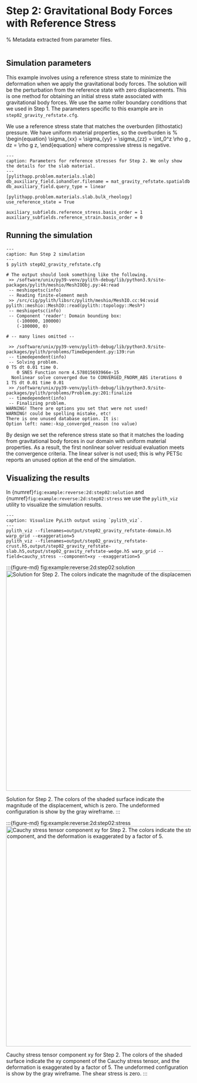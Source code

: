 # Step 2: Gravitational Body Forces with Reference Stress

% Metadata extracted from parameter files.
```{include} step02_gravity_refstate-synopsis.md
```

## Simulation parameters

This example involves using a reference stress state to minimize the deformation when we apply the gravitational body forces.
The solution will be the perturbation from the reference state with zero displacements.
This is one method for obtaining an initial stress state associated with gravitational body forces.
We use the same roller boundary conditions that we used in Step 1.
The parameters specific to this example are in `step02_gravity_refstate.cfg`.

We use a reference stress state that matches the overburden (lithostatic) pressure.
We have uniform material properties, so the overburden is
%
\begin{equation}
\sigma_{xx} = \sigma_{yy} = \sigma_{zz} = \int_0^z \rho g \, dz = \rho g z,
\end{equation}
where compressive stress is negative.

```{code-block} cfg
---
caption: Parameters for reference stresses for Step 2. We only show the details for the slab material.
---
[pylithapp.problem.materials.slab]
db_auxiliary_field.iohandler.filename = mat_gravity_refstate.spatialdb
db_auxiliary_field.query_type = linear

[pylithapp.problem.materials.slab.bulk_rheology]
use_reference_state = True

auxiliary_subfields.reference_stress.basis_order = 1
auxiliary_subfields.reference_strain.basis_order = 0
```

## Running the simulation

```{code-block} console
---
caption: Run Step 2 simulation
---
$ pylith step02_gravity_refstate.cfg

# The output should look something like the following.
 >> /software/unix/py39-venv/pylith-debug/lib/python3.9/site-packages/pylith/meshio/MeshIOObj.py:44:read
 -- meshiopetsc(info)
 -- Reading finite-element mesh
 >> /src/cig/pylith/libsrc/pylith/meshio/MeshIO.cc:94:void pylith::meshio::MeshIO::read(pylith::topology::Mesh*)
 -- meshiopetsc(info)
 -- Component 'reader': Domain bounding box:
    (-100000, 100000)
    (-100000, 0)

# -- many lines omitted --

 >> /software/unix/py39-venv/pylith-debug/lib/python3.9/site-packages/pylith/problems/TimeDependent.py:139:run
 -- timedependent(info)
 -- Solving problem.
0 TS dt 0.01 time 0.
    0 SNES Function norm 4.578015693966e-15 
  Nonlinear solve converged due to CONVERGED_FNORM_ABS iterations 0
1 TS dt 0.01 time 0.01
 >> /software/unix/py39-venv/pylith-debug/lib/python3.9/site-packages/pylith/problems/Problem.py:201:finalize
 -- timedependent(info)
 -- Finalizing problem.
WARNING! There are options you set that were not used!
WARNING! could be spelling mistake, etc!
There is one unused database option. It is:
Option left: name:-ksp_converged_reason (no value)
```

By design we set the reference stress state so that it matches the loading from gravitational body forces in our domain with uniform material properties.
As a result, the first nonlinear solver residual evaluation meets the convergence criteria.
The linear solver is not used; this is why PETSc reports an unused option at the end of the simulation.

## Visualizing the results

In {numref}`fig:example:reverse:2d:step02:solution` and {numref}`fig:example:reverse:2d:step02:stress` we use the `pylith_viz` utility to visualize the simulation results.

```{code-block} console
---
caption: Visualize PyLith output using `pylith_viz`.
---
pylith_viz --filenames=output/step02_gravity_refstate-domain.h5 warp_grid --exaggeration=5
pylith_viz --filenames=output/step02_gravity_refstate-crust.h5,output/step02_gravity_refstate-slab.h5,output/step02_gravity_refstate-wedge.h5 warp_grid --field=cauchy_stress --component=xy --exaggeration=5
```

:::{figure-md} fig:example:reverse:2d:step02:solution
<img src="figs/step02-solution.*" alt="Solution for Step 2. The colors indicate the magnitude of the displacement." width="600px"/>

Solution for Step 2.
The colors of the shaded surface indicate the magnitude of the displacement, which is zero.
The undeformed configuration is show by the gray wireframe.
:::

:::{figure-md} fig:example:reverse:2d:step02:stress
<img src="figs/step02-stress.*" alt="Cauchy stress tensor component xy for Step 2. The colors indicate the stress tensor component, and the deformation is exaggerated by a factor of 5." width="600px"/>

Cauchy stress tensor component xy for Step 2.
The colors of the shaded surface indicate the xy component of the Cauchy stress tensor, and the deformation is exaggerated by a factor of 5.
The undeformed configuration is show by the gray wireframe.
The shear stress is zero.
:::
